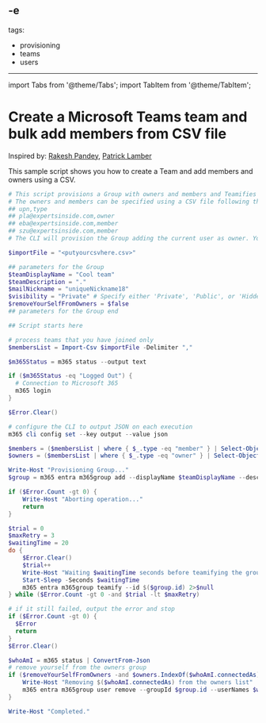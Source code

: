 -e <!-- DISCLAIMER: All secrets, passwords, and sensitive values in this document are examples only and not real credentials. -->
---
tags:
  - provisioning
  - teams
  - users
---

import Tabs from '@theme/Tabs';
import TabItem from '@theme/TabItem';

# Create a Microsoft Teams team and bulk add members from CSV file

Inspired by: [Rakesh Pandey](https://www.flexmind.co/blog/EXAMPLE_SECRET_VALUE_PLACEHOLDER/), [Patrick Lamber](https://www.nubo.eu/EXAMPLE_SECRET_VALUE_PLACEHOLDER/)

This sample script shows you how to create a Team and add members and owners using a CSV.

<Tabs>
  <TabItem value="PowerShell">

  ```powershell
  # This script provisions a Group with owners and members and Teamifies it
  # The owners and members can be specified using a CSV file following this format
  ## upn,type
  ## pla@expertsinside.com,owner
  ## eba@expertsinside.com,member
  ## szu@expertsinside.com,member
  # The CLI will provision the Group adding the current user as owner. You can remove this user from the owners list by using the $removeYourSelfFromOwners parameter

  $importFile = "<putyourcsvhere.csv>"

  ## parameters for the Group
  $teamDisplayName = "Cool team"
  $teamDescription = "."
  $mailNickname = "uniqueNickname18"
  $visibility = "Private" # Specify either 'Private', 'Public', or 'HiddenMembership'  
  $removeYourSelfFromOwners = $false
  ## parameters for the Group end

  ## Script starts here

  # process teams that you have joined only
  $membersList = Import-Csv $importFile -Delimiter ","

  $m365Status = m365 status --output text

  if ($m365Status -eq "Logged Out") {
    # Connection to Microsoft 365
    m365 login
  }

  $Error.Clear()

  # configure the CLI to output JSON on each execution
  m365 cli config set --key output --value json

  $members = ($membersList | where { $_.type -eq "member" } | Select-Object upn).upn -join ","
  $owners = ($membersList | where { $_.type -eq "owner" } | Select-Object upn).upn -join ","

  Write-Host "Provisioning Group..."
  $group = m365 entra m365group add --displayName $teamDisplayName --description $teamDescription --mailNickname $mailNickname --visibility $visibility --members $members --owners $owners | ConvertFrom-Json

  if ($Error.Count -gt 0) {
      Write-Host "Aborting operation..."
      return
  }

  $trial = 0
  $maxRetry = 3
  $waitingTime = 20
  do {
      $Error.Clear()
      $trial++
      Write-Host "Waiting $waitingTime seconds before teamifying the group (trial $trial/$maxRetry)..."
      Start-Sleep -Seconds $waitingTime
      m365 entra m365group teamify --id $($group.id) 2>$null
  } while ($Error.Count -gt 0 -and $trial -lt $maxRetry)

  # if it still failed, output the error and stop
  if ($Error.Count -gt 0) {
    $Error
    return
  }
  $Error.Clear()

  $whoAmI = m365 status | ConvertFrom-Json
  # remove yourself from the owners group
  if ($removeYourSelfFromOwners -and $owners.IndexOf($whoAmI.connectedAs) -eq -1) {
      Write-Host "Removing $($whoAmI.connectedAs) from the owners list"
      m365 entra m365group user remove --groupId $group.id --userNames $whoAmI.connectedAs --force
  }

  Write-Host "Completed."
  ```

  </TabItem>
</Tabs>
